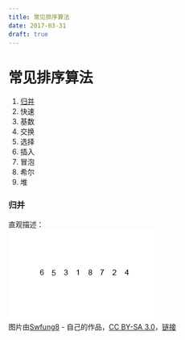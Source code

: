 ```yaml
---
title: 常见排序算法
date: 2017-03-31
draft: true
---
```


# 常见排序算法

1. [归并](#归并)
2. 快速
3. 基数
4. 交换
5. 选择
6. 插入
7. 冒泡
8. 希尔
9. 堆

### 归并
直观描述：<br>
![image](../../static/images/Merge-sort-example-300px.gif)<br>
图片由<a href="//commons.wikimedia.org/w/index.php?title=User:Swfung8&amp;action=edit&amp;redlink=1" class="new" title="User:Swfung8 (page does not exist)">Swfung8</a> - <span class="int-own-work" lang="zh-cn">自己的作品</span>，<a href="http://creativecommons.org/licenses/by-sa/3.0" title="Creative Commons Attribution-Share Alike 3.0">CC BY-SA 3.0</a>，<a href="https://commons.wikimedia.org/w/index.php?curid=14961648">链接</a>
